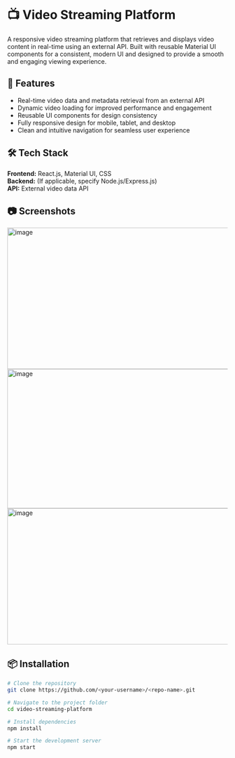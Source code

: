 
# 📺 Video Streaming Platform

A responsive video streaming platform that retrieves and displays video content in real-time using an external API. Built with reusable Material UI components for a consistent, modern UI and designed to provide a smooth and engaging viewing experience.

## 🚀 Features
- Real-time video data and metadata retrieval from an external API
- Dynamic video loading for improved performance and engagement
- Reusable UI components for design consistency
- Fully responsive design for mobile, tablet, and desktop
- Clean and intuitive navigation for seamless user experience

## 🛠 Tech Stack
**Frontend:** React.js, Material UI, CSS  
**Backend:** (If applicable, specify Node.js/Express.js)  
**API:** External video data API

## 📷 Screenshots
<img width="595" height="323" alt="image" src="https://github.com/user-attachments/assets/3346ed93-9a22-46f7-933d-49d41de0551b" />
<img width="594" height="318" alt="image" src="https://github.com/user-attachments/assets/67b3eb65-b0ab-40e6-9616-9155955aeac5" />
<img width="599" height="311" alt="image" src="https://github.com/user-attachments/assets/0493b21b-932d-491c-957a-0f5e3a9a9846" />

## 📦 Installation
```bash
# Clone the repository
git clone https://github.com/<your-username>/<repo-name>.git

# Navigate to the project folder
cd video-streaming-platform

# Install dependencies
npm install

# Start the development server
npm start
